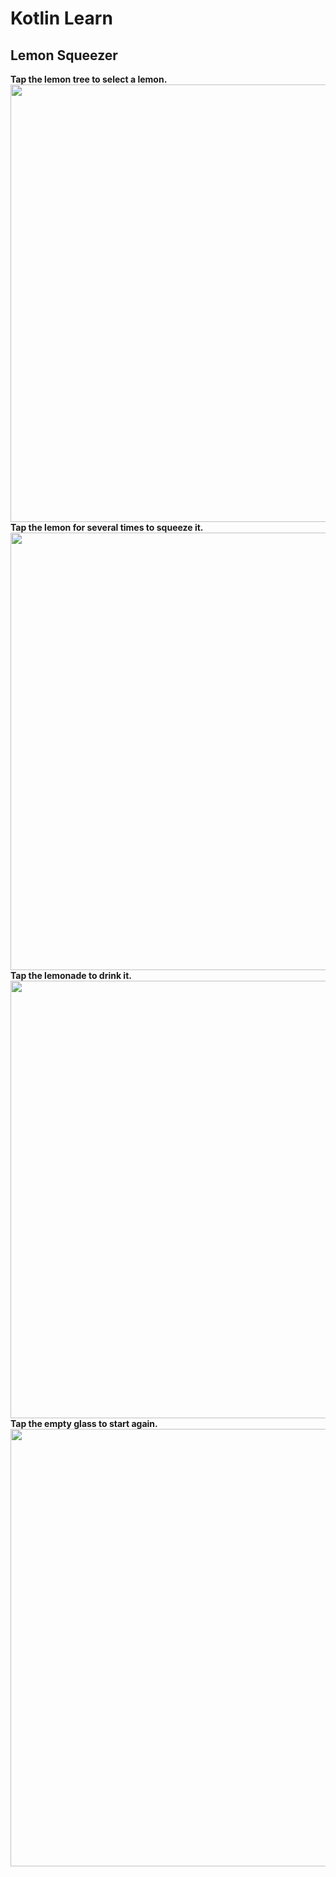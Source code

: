 # Kotlin Learn 

## **Lemon Squeezer** <br>
**Tap the lemon tree to select a lemon.** <br>
<img src="https://github.com/berkeyilmaz1/kotlin_full_learn/assets/115240560/c1be1e4f-9ad1-4ba8-b3f2-30d7dd03f301" height="700"><br>
**Tap the lemon for several times to squeeze it.**<br>
<img src="https://github.com/berkeyilmaz1/kotlin_full_learn/assets/115240560/57861c1f-1702-4ed1-8daa-67508a0a3b4a" height="700"><br>
**Tap the lemonade to drink it.**<br>
<img src="https://github.com/berkeyilmaz1/kotlin_full_learn/assets/115240560/319afb4f-2099-4b8b-9d17-fb3550847ec7" height="700"><br>
**Tap the empty glass to start again.**<br>
<img src="https://github.com/berkeyilmaz1/kotlin_full_learn/assets/115240560/def29ab1-b8e7-470f-9f24-eee43b911a94" height="700"><br>



